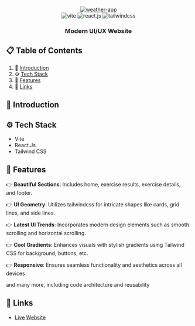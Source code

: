 <div align="center">
  <br />
    <a href="https://weather-app-2-0.netlify.app" target="_blank">
      <img src="https://imagetolink.com/ib/crOVXB9KRq.png" alt="weather-app">
    </a>
  <br />

  <div>
    <img src="https://img.shields.io/badge/-Vite-black?style=for-the-badge&logoColor=white&logo=vite&color=646CFF" alt="vite" />
    <img src="https://img.shields.io/badge/-React_JS-black?style=for-the-badge&logoColor=white&logo=react&color=61DAFB" alt="react.js" />
    <img src="https://img.shields.io/badge/-Tailwind_CSS-black?style=for-the-badge&logoColor=white&logo=tailwindcss&color=06B6D4" alt="tailwindcss" />
  </div>

  <h3 align="center">Modern UI/UX Website</h3>
</div>


## 📋 <a name="table">Table of Contents</a>

1. 🤖 [Introduction](#introduction)
2. ⚙️ [Tech Stack](#tech-stack)
3. 🔋 [Features](#features)
6. 🔗 [Links](#links)


## <a name="introduction">🤖 Introduction</a>



## <a name="tech-stack">⚙️ Tech Stack</a>

- Vite
- React.Js
- Tailwind CSS

## <a name="features">🔋 Features</a>

👉 **Beautiful Sections**: Includes home, exercise results, exercise details, and footer.

👉 **UI Geometry**: Utilizes tailwindcss for intricate shapes like cards, grid lines, and side lines.

👉 **Latest UI Trends**: Incorporates modern design elements such as smooth scrolling and horizontal scrolling.

👉 **Cool Gradients**: Enhances visuals with stylish gradients using Tailwind CSS for background, buttons, etc.

👉 **Responsive**: Ensures seamless functionality and aesthetics across all devices

and many more, including code architecture and reusability

## <a name="links">🔗 Links</a>

- [Live Website](https://weather-app-2-0.netlify.app/) 


